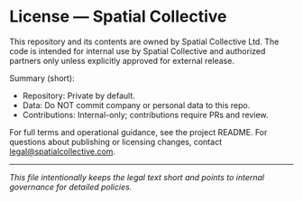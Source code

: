 # License — Spatial Collective

This repository and its contents are owned by Spatial Collective Ltd. The code is intended for internal use by Spatial Collective and authorized partners only unless explicitly approved for external release.

Summary (short):

- Repository: Private by default.
- Data: Do NOT commit company or personal data to this repo.
- Contributions: Internal-only; contributions require PRs and review.

For full terms and operational guidance, see the project README. For questions about publishing or licensing changes, contact legal@spatialcollective.com.

----
*This file intentionally keeps the legal text short and points to internal governance for detailed policies.*
